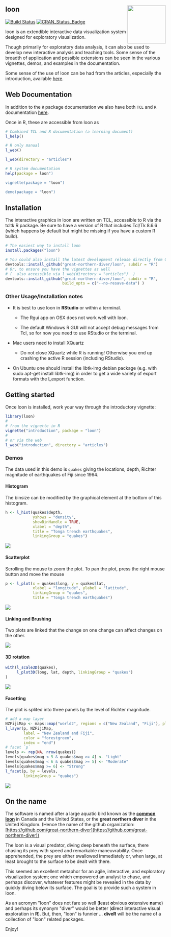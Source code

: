 
## loon  <img src="man/figures/logo.png" align="right" width="120" />

[![Build Status](https://travis-ci.org/great-northern-diver/loon.svg?branch=master)](https://travis-ci.org/great-northern-diver/loon) [![CRAN\_Status\_Badge](http://www.r-pkg.org/badges/version/loon)](https://cran.r-project.org/package=loon)

loon is an extendible interactive data visualization system designed for exploratory visualization.

Though primarily for exploratory data analysis, it can also be used to develop new interactive analysis and teaching tools. Some sense of the breadth of application and possible extensions can be seen in the various vignettes, demos, and examples in the documentation. 

Some sense of the use of loon can be had from the articles, especially the introduction, available [here](http://great-northern-diver.github.io/loon/articles/introduction.html).


## Web Documentation

In addition to the `R` package documentation we also have both `TCL` and `R` documentation [here](http://great-northern-diver.github.io/loon/l_help/).

Once in R, these are accessible from loon as
```r
# Combined TCL and R documentation (a learning document)
l_help()

# R only manual
l_web()

l_web(directory = "articles")

# R system documentation
help(package = loon")

vignette(package = "loon")

demo(package = "loon")
```


## Installation

The interactive graphics in loon are written on TCL, accessible to R via the tcltk R package.  Be sure to have a version of R that includes Tcl/Tk 8.6.6 (which happens by default but might be missing if you have a custom R build).



```r
# The easiest way to install loon
install.packages("loon")

# You could also install the latest development release directly from GitHub
devtools::install_github("great-northern-diver/loon", subdir = "R")
# Or, to ensure you have the vignettes as well 
# (  also accessible via l_web(directory = "articles")  )
devtools::install_github("great-northern-diver/loon", subdir = "R", 
                         build_opts = c("--no-resave-data") )
```

### Other Usage/Installation notes


- It is best to use loon in **RStudio** or within a terminal.

    - The Rgui app on OSX does not work well with loon.
    
    - The default Windows R GUI will not accept debug messages from Tcl, so for now you need to use RStudio or the terminal.

- Mac users need to install XQuartz

    - Do not close XQuartz while R is running! Otherwise you end up crashing the active R session (including RStudio).


- On Ubuntu one should install the libtk-img debian package (e.g. with sudo apt-get install libtk-img) in order to get a wide variety of export formats with the l_export function.


## Getting started

Once loon is installed, work your way through the introductory vignette:

```r
library(loon)
#
# from the vignette in R
vignette("introduction", package = "loon")
#
# or via the web
l_web("introduction", directory = "articles")
```

### Demos

The data used in this demo is `quakes` giving the locations, depth, Richter magnitude of earthquakes of Fiji since 1964. 

#### Histogram

The binsize can be modified by the graphical element at the bottom of this histogram.

```r
h <- l_hist(quakes$depth,
            yshows = "density",
            showBinHandle = TRUE,
            xlabel = "depth",
            title = "Tonga trench earthquakes",
            linkingGroup = "quakes")
```

![](man/figures/histDemo.gif)

#### Scatterplot

Scrolling the mouse to zoom the plot. To pan the plot, press the right mouse button and move the mouse

```r
p <- l_plot(x = quakes$long, y = quakes$lat,
            xlabel = "longitude", ylabel = "latitude",
            linkingGroup = "quakes",
            title = "Tonga trench earthquakes")
```

![](man/figures/zooming_panning.gif)

#### Linking and Brushing

Two plots are linked that the change on one change can affect changes on the other.

![](man/figures/brushing.gif)

#### 3D rotation

```r
with(l_scale3D(quakes),
     l_plot3D(long, lat, depth, linkingGroup = "quakes")
)
```

![](man/figures/plot3D.gif)

#### Facetting

The plot is splited into three panels by the level of Richter magnitude.

```r
# add a map layer
NZFijiMap <- maps::map("world2", regions = c("New Zealand", "Fiji"), plot = FALSE)
l_layer(p, NZFijiMap,
        label = "New Zealand and Fiji",
        color = "forestgreen",
        index = "end")
# facet `p`
levels <- rep(NA, nrow(quakes))
levels[quakes$mag < 5 & quakes$mag >= 4] <- "Light"
levels[quakes$mag < 6 & quakes$mag >= 5] <- "Moderate"
levels[quakes$mag >= 6] <- "Strong"
l_facet(p, by = levels, 
        linkingGroup = "quakes")
```

![](man/figures/facetting.png)

## On the name

The software is named after a large aquatic bird known as the [**common loon**](https://en.wikipedia.org/wiki/Common_loon) in Canada and the United States, or the **great northern diver** in the United Kingdom.  (Hence the name of the github organization: [https://github.com/great-northern-diver](https://github.com/great-northern-diver)) 

The loon is a visual predator, diving deep beneath the surface, there chasing its prey with speed and remarkable maneuvrability. Once apprehended, the prey
are either swallowed immediately or, when large, at least brought to the surface to be dealt with there. 

This seemed an excellent metaphor for an agile, interactive, and exploratory visualization system; one which empowered an analyst to chase, and perhaps discover, whatever features might be revealed in the data by quickly diving below its surface.  The goal is to provide such a system in loon.

As an acronym "loon" does not fare so well (**l**east **o**bvious **o**stensive **n**ame) and perhaps its synonym "diver" would be better  (**d**irect **i**nteractive **v**isual **e**xploration in **R**).  But, then,  "loon" is funnier ...  **diveR** will be the name of a collection of "loon" related packages.

Enjoy!

